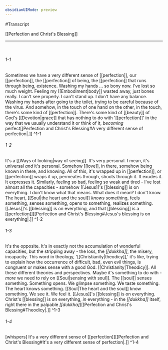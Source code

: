 ```yaml
---
obsidianUIMode: preview
---
```

#Transcript

[[Perfection and Christ's Blessing]]

---
<br/>

###### 1-1
Sometimes we have a very different sense of [[perfection]], our [[perfection]], the [[perfection]] of being, the [[perfection]] that runs through being, existence. Washing my hands … so bony now. I've lost so much weight. Feeling my [[Embodiment|body]] wasted away, just bones really. I can't see properly. I can't stand up. I don't have any balance. Washing my hands after going to the toilet, trying to be careful because of the virus. And somehow, in the touch of one hand on the other, in the touch, there's some kind of [[perfection]]. There's some kind of [[beauty]] of God's [[Devotion|grace]] that has nothing to do with '[[perfection]]' in the way that we usually understand it or think of it, _becoming_ perfect[[Perfection and Christ's Blessing#A very different sense of perfection|.]] ^1-1
###### 1-2
It's a [[Ways of looking|way of seeing]]. It's very personal. I mean, it's universal _and_ it's personal. Somehow [[love]], in there, somehow being known in there, and knowing. All of this, it's wrapped up in [[perfection]], or [[perfection]] wraps it up, permeates through, shoots through it. It exudes it. It expresses it. Similarly, feeling so bad, feeling so weak and tired - I've lost almost all the capacities - somehow [[Jesus]]'s [[blessing]] is on everything. I don't know what that means. What does it mean? I don't know. The heart, [[Soul|the heart and the soul]] _knows_ something, feels something, senses something, opens to something, realizes something. [[Jesus]]'s [[blessing]] is on everything, and that [[blessing]] is a [[perfection]][[Perfection and Christ's Blessing#Jesus's blessing is on everything|.]] ^1-2
###### 1-3
It's the opposite. It's in exactly not the accumulation of wonderful capacities, but the stripping away - the loss, the _[[dukkha]]_, the misery, incapacity. This word in theology, '[[Christianity|theodicy]],' it's like, trying to explain how the occurrence of difficult, bad, even evil things, is congruent or makes sense with a good God. [[Christianity|Theodicy]]. All these different theories and perspectives. Maybe it's something to do with - _more_ we need to rely on [[Soul|sensing with soul]]. The [[soul]] senses something. Something opens. We glimpse something. We taste something. The heart knows something. [[Soul|The heart and the soul]] know something. We see it. We feel it. [[Jesus]]'s [[blessing]] is on everything. Christ's [[blessing]] is on everything, _in_ everything - in the _[[dukkha]]_ itself, right there in the palpable _[[dukkha]]_[[Perfection and Christ's Blessing#Theodicy|.]] ^1-3
###### 1-4
[whispers] It's a very different sense of [[perfection]][[Perfection and Christ's Blessing#It's a very different sense of perfection|.]] ^1-4

